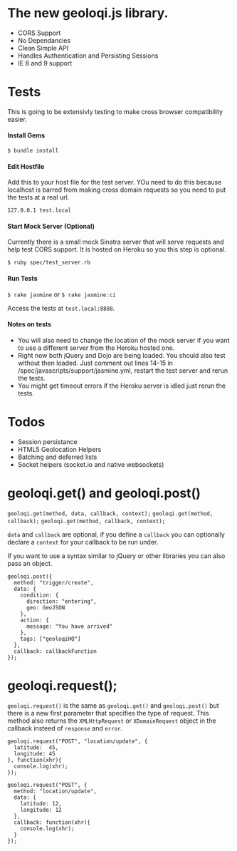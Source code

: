 # The new geoloqi.js library.

* CORS Support
* No Dependancies
* Clean Simple API
* Handles Authentication and Persisting Sessions
* IE 8 and 9 support

# Tests

This is going to be extensivly testing to make cross browser compatibility easier.

#### Install Gems

`$ bundle install`

#### Edit Hostfile

Add this to your host file for the test server. YOu need to do this because localhost is barred from making cross domain requests so you need to put the tests at a real url.

`127.0.0.1 test.local`

#### Start Mock Server (Optional)

Currently there is a small mock Sinatra server that will serve requests and help test CORS support. It is hosted on Heroku so you this step is optional.

`$ ruby spec/test_server.rb`

#### Run Tests

`$ rake jasmine` or `$ rake jasmine:ci`

Access the tests at `test.local:8888`.

#### Notes on tests

* You will also need to change the location of the mock server if you want to use a different server from the Heroku hosted one.
* Right now both jQuery and Dojo are being loaded. You should also test without then loaded. Just comment out lines 14-15 in /spec/javascripts/support/jasmine.yml, restart the test server and rerun the tests.
* You might get timeout errors if the Heroku server is idled just rerun the tests.

# Todos
* Session persistance
* HTML5 Geolocation Helpers
* Batching and deferred lists
* Socket helpers (socket.io and native websockets)

# geoloqi.get() and geoloqi.post()

`geoloqi.get(method, data, callback, context);`
`geoloqi.get(method, callback);`
`geoloqi.get(method, callback, context);`

`data` and `callback` are optional, if you define a `callback` you can optionally declare a `context` for your callback to be run under.

If you want to use a syntax similar to jQuery or other libraries you can also pass an object.

```
geoloqi.post({
  method: "trigger/create",
  data: {
    condition: {
      direction: "entering",
      geo: GeoJSON
    },
    action: {
      message: "You have arrived"
    },
    tags: ["geoloqiHQ"]
  },
  callback: callbackFunction
});
```

# geoloqi.request();
`geoloqi.request()` is the same as `geoloqi.get()` and `geoloqi.post()` but there is a new first parameter that specifies the type of request. This method also returns the `XMLHttpRequest` or `XDomainRequest` object in the callback insteed of `response` and `error`.

```
geoloqi.request("POST", "location/update", {
  latitude:  45,
  longitude: 45
}, function(xhr){
  console.log(xhr);
});
```

```
geoloqi.request("POST", {
  method: "location/update",
  data: {
    latitude: 12,
    longitude: 12
  },
  callback: function(xhr){
    console.log(xhr);
  }
});
```